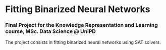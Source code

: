 # Fitting Binarized Neural Networks
### Final Project for the Knowledge Representation and Learning course, MSc. Data Science @ UniPD

The project consists in fitting binarized neural networks using SAT solvers.
